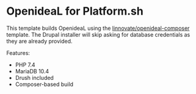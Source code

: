 # OpenideaL for Platform.sh

This template builds OpenideaL using the [linnovate/openideal-composer](https://github.com/linnovate/openideal-composer) template. The Drupal installer will skip asking for database credentials as they are already provided.

Features:
* PHP 7.4
* MariaDB 10.4
* Drush included
* Composer-based build
